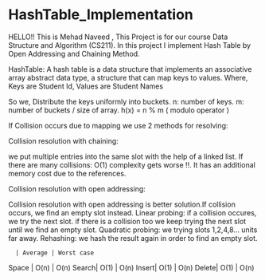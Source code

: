 # HashTable_Implementation
HELLO!! This is Mehad Naveed , This Project is for our course Data Structure and Algorithm (CS211).
In this project I implement Hash Table by Open Addressing and Chaining Method.

HashTable:
A hash table is a data structure that implements an associative array abstract data type, a structure that can map keys to values.
Where,
	Keys are Student Id,
	Values are Student Names

So we,
Distribute the keys uniformly into buckets.
n: number of keys.
m: number of buckets / size of array.
h(x) = n % m   ( modulo operator )

If Collision occurs due to mapping we use 2 methods for resolving:

Collision resolution with chaining:

we put multiple entries into the same slot with the help of a linked list.
If there are many collisions: O(1) complexity gets worse !!.
It has an additional memory cost due to the references.

Collision resolution with open addressing:

Collision resolution with open addressing is better solution.If collision occurs, we find an empty slot instead.
Linear probing:
              if a collision occures, we try the next slot. if there is a collision too we keep trying the next slot until we find an empty slot.
Quadratic probing:
                we trying slots 1,2,4,8… units far away.
Rehashing: 
              we hash the result again in order to find an empty slot.




      | Average	| Worst case
Space |	 O(n)	| O(n)
Search|	 O(1)	| O(n)
Insert|	 O(1)	| O(n)
Delete|	 O(1)	| O(n)
